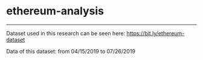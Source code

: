 # ethereum-analysis
---------

Dataset used in this research can be seen here: https://bit.ly/ethereum-dataset

Data of this dataset: from 04/15/2019 to 07/26/2019
